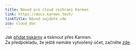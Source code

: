 ```yaml
---
title: Návod pro cloud rozhraní Karmen
link: https://docs.karmen.tech/
linkTitle: Návod najdete zde
ico: cloud_doc
---
```


Jak [přidat tiskárny](https://docs.karmen.tech/#/karmen-pill-zaciname) a tisknout přes Karmen. <br> Za předpokladu, že ještě nemáte vytvořený účet, začněte [zde](https://next.karmen.tech/registration).
